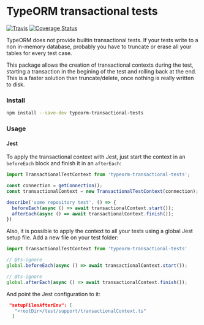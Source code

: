 # TypeORM transactional tests

[![Travis](https://img.shields.io/travis/viniciusjssouza/typeorm-transactional-tests.svg)](https://travis-ci.org/alexjoverm/typescript-library-starter)
[![Coverage Status](https://coveralls.io/repos/github/viniciusjssouza/typeorm-transactional-tests/badge.svg?branch=master)](https://coveralls.io/github/viniciusjssouza/typeorm-transactional-tests?branch=master)

TypeORM does not provide builtin transactional tests. If your tests write to a non in-memory database, probably you have to truncate 
or erase all your tables for every test case.

This package allows the creation of transactional contexts during the test, starting a transaction in the begining of the test 
and rolling back at the end. This is a faster solution than truncate/delete, once nothing is really written to disk.   

### Install
```bash
npm install --save-dev typeorm-transactional-tests
```

### Usage

#### Jest

To apply the transactional context with Jest, just start the context in an `beforeEach` block and finish it in an `afterEach`:
```typescript
import TransactionalTestContext from 'typeorm-transactional-tests';

const connection = getConnection();
const transactionalContext = new TransactionalTestContext(connection);

describe('some repository test', () => {
  beforeEach(async () => await transactionalContext.start());
  afterEach(async () => await transactionalContext.finish());
})
```
Also, it is possible to apply the context to all your tests using a global Jest setup file. Add a new file on your test folder:

```typescript 
import TransactionalTestContext from 'typeorm-transactional-tests'

// @ts-ignore
global.beforeEach(async () => await transactionalContext.start());

// @ts-ignore
global.afterEach(async () => await transactionalContext.finish());
```
And point the Jest configuration to it:
```json
 "setupFilesAfterEnv": [
   "<rootDir>/test/support/transactionalContext.ts"
  ]
```
